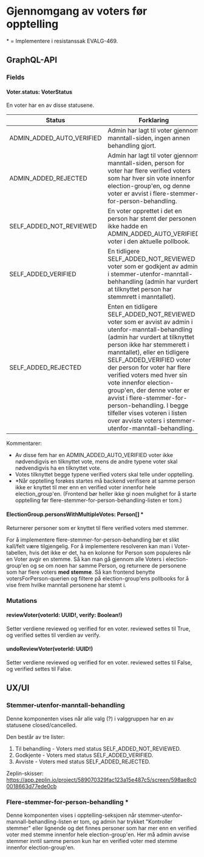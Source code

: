 # Gjennomgang av voters før opptelling

\* = Implementere i resistanssak EVALG-469.

## GraphQL-API

### Fields

#### Voter.status: VoterStatus

En voter har en av disse statusene.

| Status                     | Forklaring |
|----------------------------|------------|
| ADMIN_ADDED_AUTO_VERIFIED  | Admin har lagt til voter gjennom manntall-siden, ingen annen behandling gjort.
| ADMIN_ADDED_REJECTED       | Admin har lagt til voter gjennom manntall-siden, person for voter har flere verified voters som har hver sin vote innenfor election-group'en, og denne voter er avvist i flere-stemmer-for-person-behandling.
| SELF_ADDED_NOT_REVIEWED    | En voter opprettet i det en person har stemt der personen ikke hadde en ADMIN_ADDED_AUTO_VERIFIED voter i den aktuelle pollbook.
| SELF_ADDED_VERIFIED        | En tidligere SELF_ADDED_NOT_REVIEWED voter som er godkjent av admin i stemmer-utenfor-manntall-behhandling (admin har vurdert at tilknyttet person har stemmrett i manntallet).
| SELF_ADDED_REJECTED        | Enten en tidligere SELF_ADDED_NOT_REVIEWED voter som er avvist av admin i utenfor-manntall-behandling (admin har vurdert at tilknyttet person ikke har stemmerett i manntallet), eller en tidligere SELF_ADDED_VERIFIED voter der person for voter har flere verified voters med hver sin vote innenfor election-group'en, der denne voter er avvist i flere-stemmer-for-person-behandling. I begge tilfeller vises voteren i listen over avviste voters i stemmer-utenfor-manntall-behandling.

Kommentarer:
- Av disse fem har en ADMIN_ADDED_AUTO_VERIFIED voter ikke nødvendigvis en tilknyttet vote, mens de andre typene voter skal nødvendigvis ha en tilknyttet vote.
- Votes tilknyttet begge typene verified voters skal telle under opptelling.
- *Når opptelling forøkes startes må backend verifisere at samme person ikke er knyttet til mer enn en verified voter innenfor hele election_group'en. (Frontend bør heller ikke gi noen mulighet for å starte opptelling før flere-stemmer-for-person-behandling-listen er tom.)

#### ElectionGroup.personsWithMultipleVotes: Person[] *

Returnerer personer som er knyttet til flere verified voters med stemmer.

For å implementere flere-stemmer-for-person-behandling bør et slikt kall/felt være tilgjengelig. For å implementere resolveren kan man i Voter-tabellen, hvis det ikke er det, ha en kolonne for Person som populeres når en Voter avgir en stemme. Så kan man gå gjennom alle Voters i election-group'en og se om noen har samme Person, og returnere de personene som har flere voters __med stemme__. Så kan frontend benytte votersForPerson-querien og filtere på election-group'ens pollbooks for å vise frem hvilke manntall personene har stemt i.

### Mutations

#### reviewVoter(voterId: UUID!, verify: Boolean!)

Setter verdiene reviewed og verified for en voter. reviewed settes til True, og verified settes til verdien av verify.

#### undoReviewVoter(voterId: UUID!)

Setter verdiene reviewed og verified for en voter. reviewed settes til False, og verified settes til False.

## UX/UI

### Stemmer-utenfor-manntall-behandling
Denne komponenten vises når alle valg (?) i valggruppen har en av statusene closed/cancelled.

Den består av tre lister:
1. Til behandling - Voters med status SELF_ADDED_NOT_REVIEWED.
2. Godkjente - Voters med status SELF_ADDED_VERIFIED.
3. Avviste - Voters med status SELF_ADDED_REJECTED.

Zeplin-skisser: https://app.zeplin.io/project/589070329fac123a15e487c5/screen/598ae8c00018663d77ede0cb

### Flere-stemmer-for-person-behandling *

Denne komponenten vises i opptelling-seksjoen når stemmer-utenfor-mannall-behandling-listen er tom, og admin har trykket "Kontroller stemmer" eller lignende og det finnes personer som har mer enn en verified voter med stemme innenfor hele election-group'en. Her må admin avvise stemmer inntil samme person kun har en verified voter med stemme innenfor election-group'en.